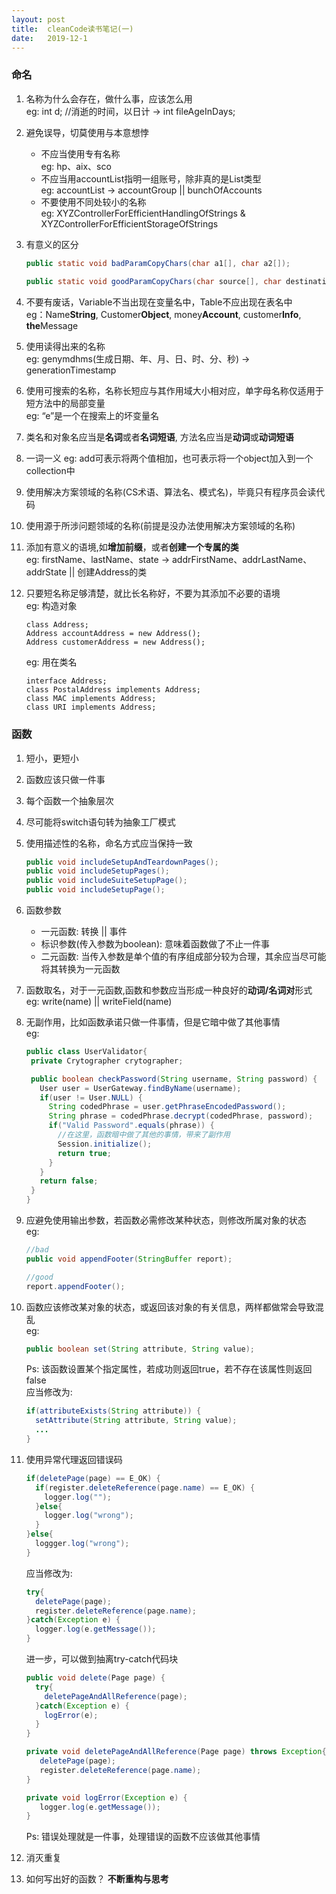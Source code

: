 ```yaml
---
layout: post
title:  cleanCode读书笔记(一)
date:   2019-12-1
---
```

### 命名
1. 名称为什么会存在，做什么事，应该怎么用  
   eg: int d;  //消逝的时间，以日计 ->  int fileAgeInDays;
  	    
2. 避免误导，切莫使用与本意想悖
   - 不应当使用专有名称  
     eg: hp、aix、sco
   - 不应当用accountList指明一组账号，除非真的是List类型  
     eg: accountList  ->  accountGroup || bunchOfAccounts
   - 不要使用不同处较小的名称  
     eg:  XYZControllerForEfficientHandlingOfStrings & XYZControllerForEfficientStorageOfStrings  

3. 有意义的区分
   ```java
   public static void badParamCopyChars(char a1[], char a2[]);
    
   public static void goodParamCopyChars(char source[], char destination[]);
   ```  

4. 不要有废话，Variable不当出现在变量名中，Table不应出现在表名中  
   eg：Name**String**, Customer**Object**, money**Account**, customer**Info**, **the**Message

5. 使用读得出来的名称  
   eg: genymdhms(生成日期、年、月、日、时、分、秒) -> generationTimestamp

6. 使用可搜索的名称，名称长短应与其作用域大小相对应，单字母名称仅适用于短方法中的局部变量  
   eg: “e”是一个在搜索上的坏变量名

7. 类名和对象名应当是**名词**或者**名词短语**, 方法名应当是**动词**或**动词短语**

8. 一词一义
   eg: add可表示将两个值相加，也可表示将一个object加入到一个collection中

9. 使用解决方案领域的名称(CS术语、算法名、模式名)，毕竟只有程序员会读代码

10. 使用源于所涉问题领域的名称(前提是没办法使用解决方案领域的名称)

11. 添加有意义的语境,如**增加前缀**，或者**创建一个专属的类**  
    eg: firstName、lastName、state   ->  addrFirstName、addrLastName、addrState || 创建Address的类

12. 只要短名称足够清楚，就比长名称好，不要为其添加不必要的语境  
    eg: 构造对象  
	```
	class Address;
	Address accountAddress = new Address();
	Address customerAddress = new Address();
	```
	  eg: 用在类名
	```
	interface Address;
	class PostalAddress implements Address;
	class MAC implements Address;
	class URI implements Address;
	```  



### 函数
1. 短小，更短小

2. 函数应该只做一件事

3. 每个函数一个抽象层次

4. 尽可能将switch语句转为抽象工厂模式

5. 使用描述性的名称，命名方式应当保持一致
   ```java
   public void includeSetupAndTeardownPages();
   public void includeSetupPages();
   public void includeSuiteSetupPage();
   public void includeSetupPage();
   ```

6. 函数参数
   - 一元函数: 转换 || 事件
   - 标识参数(传入参数为boolean): 意味着函数做了不止一件事
   - 二元函数: 当传入参数是单个值的有序组成部分较为合理，其余应当尽可能将其转换为一元函数

7. 函数取名，对于一元函数,函数和参数应当形成一种良好的**动词/名词对**形式  
   eg: write(name) || writeField(name)

8. 无副作用，比如函数承诺只做一件事情，但是它暗中做了其他事情  
   eg:
   ```java
   public class UserValidator{
    private Crytographer crytographer;

    public boolean checkPassword(String username, String password) {
      User user = UserGateway.findByName(username);
      if(user != User.NULL) {
        String codedPhrase = user.getPhraseEncodedPassword();
        String phrase = codedPhrase.decrypt(codedPhrase, password);
        if("Valid Password".equals(phrase)) {
          //在这里，函数暗中做了其他的事情，带来了副作用
          Session.initialize();
          return true;
        }
      }
      return false;
    }
   }
   ```

9. 应避免使用输出参数，若函数必需修改某种状态，则修改所属对象的状态  
   eg:
   ```java
   //bad
   public void appendFooter(StringBuffer report);

   //good
   report.appendFooter();
   ```

10. 函数应该修改某对象的状态，或返回该对象的有关信息，两样都做常会导致混乱  
    eg:
    ```java
    public boolean set(String attribute, String value);
    ```
    Ps: 该函数设置某个指定属性，若成功则返回true，若不存在该属性则返回false  
    应当修改为:
    ```java
    if(attributeExists(String attribute)) {
      setAttribute(String attribute, String value);
      ...
    }
    ```

11. 使用异常代理返回错误码
    ```java
    if(deletePage(page) == E_OK) {
      if(register.deleteReference(page.name) == E_OK) {
        logger.log("");
      }else{
        logger.log("wrong");
      }
    }else{
      loggger.log("wrong");
    }
    ```
    应当修改为:  
    ```java
    try{
      deletePage(page);
      register.deleteReference(page.name);
    }catch(Exception e) {
      logger.log(e.getMessage());
    }
    ```
    进一步，可以做到抽离try-catch代码块  
    ```java
    public void delete(Page page) {
      try{
        deletePageAndAllReference(page);
      }catch(Exception e) {
        logError(e);
      }
    }

    private void deletePageAndAllReference(Page page) throws Exception{
       deletePage(page);
       register.deleteReference(page.name);
    }

    private void logError(Exception e) {
       logger.log(e.getMessage());
    }
    ```
    Ps: 错误处理就是一件事，处理错误的函数不应该做其他事情

12. 消灭重复
13. 如何写出好的函数？ **不断重构与思考**










	














































